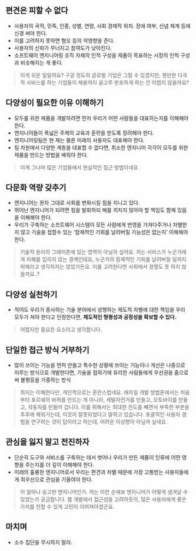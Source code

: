 ## 편견은 피할 수 없다

- 사용자의 국적, 민족, 인종, 성별, 연령, 사회 경제적 위치. 장애 여부, 신념 체계 등에 신경 써야 한다.
- 이를 고려하지 못하면 혐오 등의 악영향을 준다.
- 사용자의 신뢰가 무너지고 참여도가 낮아진다.
- 소프트웨어 엔지니어링 조직 자체의 인적 구성을 제품이 목표하는 시장의 인적 구성과 비슷해지는 게 좋다.

> 이게 쉬운 일일까요? 구글 정도의 글로벌 기업은 그럴 수 있겠지만, 웬만한 다국적 서비스를 하는 기업들이 채용까지 골고루 분포하게 하는 건 어렵지 않을까요?

## 다양성이 필요한 이유 이해하기

- 모두를 위한 제품을 개발하려면 먼저 우리가 어떤 사람들을 대표하는지를 이해해야 한다.
- 엔지니어들이 폭넓은 주제의 교육과 훈련을 받도록 장려해야 한다.
- 엔지니어링팀은 현 재는 물론 미래의 사용자도 대표해야 한다.
- 팀 차원에서 다양한 계층을 대표할 수 없다면, 최소한 엔지니어 각각이 모두를 위한 제품을 만드는 방법을 배워야 한다.

> 이게 그나마 많은 기업들에서 현실적인 접근 방법이네요.

## 다문화 역량 갖추기

- 엔지니어는 문자 그대로 사회를 변화시킬 힘을 지니고 있다.
- 뛰어난 엔지니어가 되려면 힘을 발휘하되 해를 끼치지 않아야 할 책임도 함께 있음을 이해해야 한다.
- 우리가 구축하는 소프트웨어 시스템이 모든 사람에게 번영을 가져다주거나 차별받지 않고 기술을 접할수 있는 ‘잠재적인 기회를 날려버릴 가능성은 없는지’ 이해해야 한다.

> 기술적 윤리의 그레이존에 있는 영역이 아닐까 싶어요. 저는 서비스가 누군가에게 피해를 입히지 않는 경계인데요, 누군가의 잠재적인 기회를 날려버릴 일까지 피해라고 생각하지는 않았거든요. 이를 고려한다면 사회에서 경쟁도 못 하지 않을까요..?

## 다양성 실천하기

- 적어도 우리가 종사하는 기술 분야에서 성행하는 제도적 차별에 대한 책임을 우리 모두가 져야 한다고 인정한다면, **제도적인 형평성과 공정성을 확보할 수 있다.**

> 어렵지만 중요한 요소라고 생각합니다.

## 단일한 접근 방식 거부하기

- 많이 쓰이는 기능을 먼저 만들고 특수한 상황에 쓰이는 기능이나 개선은 나중으로 미루는 방식으로 개발한다면, 기술을 접하기에 유리한 사람들에게 우선권을 줌으로써 불평등을 가중하는 방식

> 취지는 이해한다만, 개인적으로는 혼란스럽네요. 애자일 개발 방법론에서는 처음부터 포르쉐의 바퀴를 만드는 게 아니라, 세발자전거를 만들고, 오토바이를 만들고, 자동차를 만들어 갑니다. 이를 위해서는 최대한 진도를 빼면서 부족한 부분을 추후에 채워가는데, 이것이 잘못되었다고 말하고 있습니다. 포괄적인 사용자 경험을 연구하는 것이 답이라고 하는데, 어려운 이상향이 아닐까 싶네요.

## 관심을 잃지 말고 전진하자

- 단순히 도구와 서비스를 구축하는 데서 벗어나 우리가 만든 제품이 인류에 어떤 영향을 주는지를 더 깊이 이해해야 한다.
- 미래의 훌륭한 엔지니어로서 우리는 편견과 차별 때문에 가장 고통받는 사용자들에게 최우선으로 관심을 기울여야 한다.

> 이 얼마나 숭고한 엔지니어인가. 저는 이런 순애보 엔지니어가 어떻게 생겨날 수 있었는가 궁금합니다. 웹 개발에서 접근성을 고려하듯이, 많은 사용자에게 좋은 가치를 전할 수 있게 고민이 이어져야겠군요.

## 마치며

- 소수 집단을 무시하지 말라.
